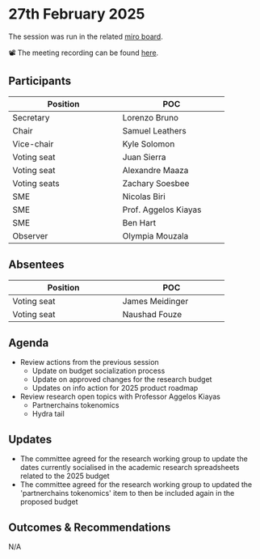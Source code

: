 # 27th February 2025

The session was run in the related [miro board](https://miro.com/app/board/uXjVKro_lxs=/).&#x20;

📽️ The meeting recording can be found [here](https://drive.google.com/file/d/1VkCFn4iwNMH6lJlpgbDMNcw8y0NpvnJ-/view?usp=sharing).

## Participants

<table><thead><tr><th width="202">Position</th><th width="194">POC</th></tr></thead><tbody><tr><td>Secretary</td><td>Lorenzo Bruno</td></tr><tr><td>Chair</td><td>Samuel Leathers</td></tr><tr><td>Vice-chair</td><td>Kyle Solomon</td></tr><tr><td>Voting seat</td><td>Juan Sierra</td></tr><tr><td>Voting seat</td><td>Alexandre Maaza</td></tr><tr><td>Voting seats</td><td>Zachary Soesbee</td></tr><tr><td>SME</td><td>Nicolas Biri</td></tr><tr><td>SME</td><td>Prof. Aggelos Kiayas</td></tr><tr><td>SME</td><td>Ben Hart</td></tr><tr><td>Observer</td><td>Olympia Mouzala</td></tr></tbody></table>

## Absentees

<table><thead><tr><th width="202">Position</th><th width="194">POC</th></tr></thead><tbody><tr><td>Voting seat</td><td>James Meidinger</td></tr><tr><td>Voting seat</td><td>Naushad Fouze </td></tr></tbody></table>

## Agenda

* Review actions from the previous session
  * Update on budget socialization process
  * Update on approved changes for the research budget
  * Updates on info action for 2025 product roadmap
* Review research open topics with Professor Aggelos Kiayas
  * Partnerchains tokenomics
  * Hydra tail

## Updates

* The committee agreed for the research working group to update the dates currently socialised in the academic research spreadsheets related to the 2025 budget
* The committee agreed for the research working group to updated the 'partnerchains tokenomics' item to then be included again in the proposed budget

## Outcomes & Recommendations

N/A
